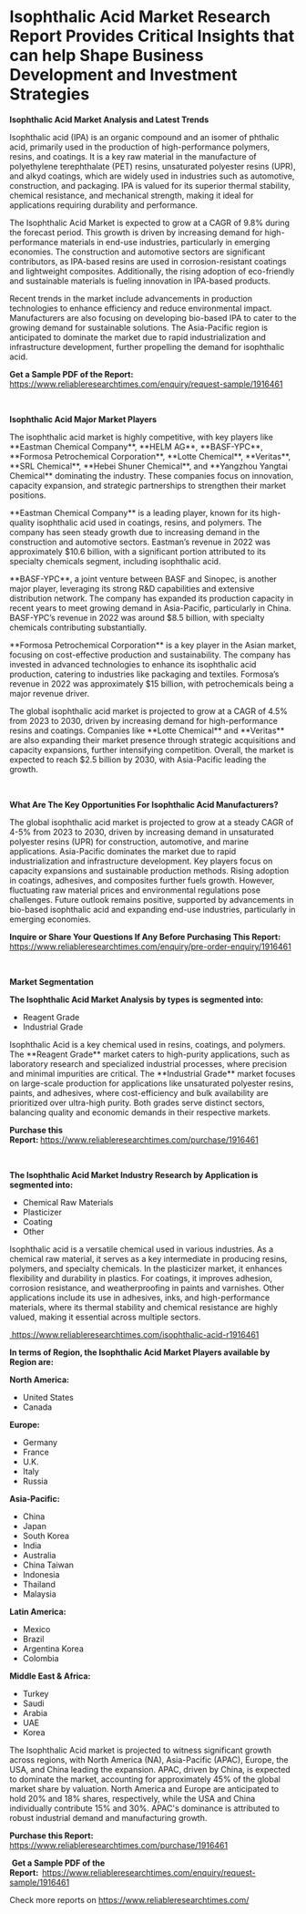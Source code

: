 <p><h1>Isophthalic Acid Market Research Report Provides Critical Insights that can help Shape Business Development and Investment Strategies</h1></p><p><strong>Isophthalic Acid Market Analysis and Latest Trends</strong></p>
<p><p>Isophthalic acid (IPA) is an organic compound and an isomer of phthalic acid, primarily used in the production of high-performance polymers, resins, and coatings. It is a key raw material in the manufacture of polyethylene terephthalate (PET) resins, unsaturated polyester resins (UPR), and alkyd coatings, which are widely used in industries such as automotive, construction, and packaging. IPA is valued for its superior thermal stability, chemical resistance, and mechanical strength, making it ideal for applications requiring durability and performance.</p><p>The Isophthalic Acid Market is expected to grow at a CAGR of 9.8% during the forecast period. This growth is driven by increasing demand for high-performance materials in end-use industries, particularly in emerging economies. The construction and automotive sectors are significant contributors, as IPA-based resins are used in corrosion-resistant coatings and lightweight composites. Additionally, the rising adoption of eco-friendly and sustainable materials is fueling innovation in IPA-based products.</p><p>Recent trends in the market include advancements in production technologies to enhance efficiency and reduce environmental impact. Manufacturers are also focusing on developing bio-based IPA to cater to the growing demand for sustainable solutions. The Asia-Pacific region is anticipated to dominate the market due to rapid industrialization and infrastructure development, further propelling the demand for isophthalic acid.</p></p>
<p><strong>Get a Sample PDF of the Report:&nbsp;</strong> <a href="https://www.reliableresearchtimes.com/enquiry/request-sample/1916461?utm_campaign=2100&utm_medium=2&utm_source=Github&utm_content=ia&utm_term=29012025&utm_id=isophthalic-acid">https://www.reliableresearchtimes.com/enquiry/request-sample/1916461</a></p>
<p>&nbsp;</p>
<p><strong>Isophthalic Acid Major Market Players</strong></p>
<p><p>The isophthalic acid market is highly competitive, with key players like **Eastman Chemical Company**, **HELM AG**, **BASF-YPC**, **Formosa Petrochemical Corporation**, **Lotte Chemical**, **Veritas**, **SRL Chemical**, **Hebei Shuner Chemical**, and **Yangzhou Yangtai Chemical** dominating the industry. These companies focus on innovation, capacity expansion, and strategic partnerships to strengthen their market positions.</p><p>**Eastman Chemical Company** is a leading player, known for its high-quality isophthalic acid used in coatings, resins, and polymers. The company has seen steady growth due to increasing demand in the construction and automotive sectors. Eastman’s revenue in 2022 was approximately $10.6 billion, with a significant portion attributed to its specialty chemicals segment, including isophthalic acid.</p><p>**BASF-YPC**, a joint venture between BASF and Sinopec, is another major player, leveraging its strong R&D capabilities and extensive distribution network. The company has expanded its production capacity in recent years to meet growing demand in Asia-Pacific, particularly in China. BASF-YPC’s revenue in 2022 was around $8.5 billion, with specialty chemicals contributing substantially.</p><p>**Formosa Petrochemical Corporation** is a key player in the Asian market, focusing on cost-effective production and sustainability. The company has invested in advanced technologies to enhance its isophthalic acid production, catering to industries like packaging and textiles. Formosa’s revenue in 2022 was approximately $15 billion, with petrochemicals being a major revenue driver.</p><p>The global isophthalic acid market is projected to grow at a CAGR of 4.5% from 2023 to 2030, driven by increasing demand for high-performance resins and coatings. Companies like **Lotte Chemical** and **Veritas** are also expanding their market presence through strategic acquisitions and capacity expansions, further intensifying competition. Overall, the market is expected to reach $2.5 billion by 2030, with Asia-Pacific leading the growth.</p></p>
<p>&nbsp;</p>
<p><strong>What Are The Key Opportunities For Isophthalic Acid Manufacturers?</strong></p>
<p><p>The global isophthalic acid market is projected to grow at a steady CAGR of 4-5% from 2023 to 2030, driven by increasing demand in unsaturated polyester resins (UPR) for construction, automotive, and marine applications. Asia-Pacific dominates the market due to rapid industrialization and infrastructure development. Key players focus on capacity expansions and sustainable production methods. Rising adoption in coatings, adhesives, and composites further fuels growth. However, fluctuating raw material prices and environmental regulations pose challenges. Future outlook remains positive, supported by advancements in bio-based isophthalic acid and expanding end-use industries, particularly in emerging economies.</p></p>
<p><strong>Inquire or Share Your Questions If Any Before Purchasing This Report:</strong> <a href="https://www.reliableresearchtimes.com/enquiry/pre-order-enquiry/1916461?utm_campaign=2100&utm_medium=2&utm_source=Github&utm_content=ia&utm_term=29012025&utm_id=isophthalic-acid">https://www.reliableresearchtimes.com/enquiry/pre-order-enquiry/1916461</a></p>
<p>&nbsp;</p>
<p><strong>Market Segmentation</strong></p>
<p><strong>The Isophthalic Acid Market Analysis by types is segmented into:</strong></p>
<p><ul><li>Reagent Grade</li><li>Industrial Grade</li></ul></p>
<p><p>Isophthalic Acid is a key chemical used in resins, coatings, and polymers. The **Reagent Grade** market caters to high-purity applications, such as laboratory research and specialized industrial processes, where precision and minimal impurities are critical. The **Industrial Grade** market focuses on large-scale production for applications like unsaturated polyester resins, paints, and adhesives, where cost-efficiency and bulk availability are prioritized over ultra-high purity. Both grades serve distinct sectors, balancing quality and economic demands in their respective markets.</p></p>
<p><strong>Purchase this Report:&nbsp;</strong><a href="https://www.reliableresearchtimes.com/purchase/1916461?utm_campaign=2100&utm_medium=2&utm_source=Github&utm_content=ia&utm_term=29012025&utm_id=isophthalic-acid">https://www.reliableresearchtimes.com/purchase/1916461</a></p>
<p>&nbsp;</p>
<p><strong>The Isophthalic Acid Market Industry Research by Application is segmented into:</strong></p>
<p><ul><li>Chemical Raw Materials</li><li>Plasticizer</li><li>Coating</li><li>Other</li></ul></p>
<p><p>Isophthalic acid is a versatile chemical used in various industries. As a chemical raw material, it serves as a key intermediate in producing resins, polymers, and specialty chemicals. In the plasticizer market, it enhances flexibility and durability in plastics. For coatings, it improves adhesion, corrosion resistance, and weatherproofing in paints and varnishes. Other applications include its use in adhesives, inks, and high-performance materials, where its thermal stability and chemical resistance are highly valued, making it essential across multiple sectors.</p></p>
<p><a href="https://www.reliableresearchtimes.com/isophthalic-acid-r1916461?utm_campaign=2100&utm_medium=2&utm_source=Github&utm_content=ia&utm_term=29012025&utm_id=isophthalic-acid">&nbsp;https://www.reliableresearchtimes.com/isophthalic-acid-r1916461</a></p>
<p><strong>In terms of Region, the Isophthalic Acid Market Players available by Region are:</strong></p>
<p>
    <p> <strong> North America: </strong>
        <ul>
            <li>United States</li>
            <li>Canada</li>
        </ul>
        </p> 
    <p> <strong> Europe: </strong>
        <ul>
            <li>Germany</li>
            <li>France</li>
            <li>U.K.</li>
            <li>Italy</li>
            <li>Russia</li>
        </ul>
        </p> 
    <p> <strong> Asia-Pacific: </strong>
        <ul>
            <li>China</li>
            <li>Japan</li>
            <li>South Korea</li>
            <li>India</li>
            <li>Australia</li>
            <li>China Taiwan</li>
            <li>Indonesia</li>
            <li>Thailand</li>
            <li>Malaysia</li>
        </ul>
        </p> 
    <p> <strong> Latin America: </strong>
        <ul>
            <li>Mexico</li>
            <li>Brazil</li>
            <li>Argentina Korea</li>
            <li>Colombia</li>
        </ul>
        </p> 
    <p> <strong> Middle East & Africa: </strong>
        <ul>
            <li>Turkey</li>
            <li>Saudi</li>
            <li>Arabia</li>
            <li>UAE</li>
            <li>Korea</li>
        </ul>
    </p>
    </p>
<p><p>The Isophthalic Acid market is projected to witness significant growth across regions, with North America (NA), Asia-Pacific (APAC), Europe, the USA, and China leading the expansion. APAC, driven by China, is expected to dominate the market, accounting for approximately 45% of the global market share by valuation. North America and Europe are anticipated to hold 20% and 18% shares, respectively, while the USA and China individually contribute 15% and 30%. APAC's dominance is attributed to robust industrial demand and manufacturing growth.</p></p>
<p><strong>Purchase this Report: </strong><a href="https://www.reliableresearchtimes.com/purchase/1916461?utm_campaign=2100&utm_medium=2&utm_source=Github&utm_content=ia&utm_term=29012025&utm_id=isophthalic-acid">https://www.reliableresearchtimes.com/purchase/1916461</a></p>
<p>&nbsp;<strong>Get a Sample PDF of the Report:&nbsp;&nbsp;</strong><a href="https://www.reliableresearchtimes.com/enquiry/request-sample/1916461?utm_campaign=2100&utm_medium=2&utm_source=Github&utm_content=ia&utm_term=29012025&utm_id=isophthalic-acid">https://www.reliableresearchtimes.com/enquiry/request-sample/1916461</a></p>
<p><strong></strong></p>
<p>Check more reports on <a href="https://www.reliableresearchtimes.com/?utm_campaign=2100&utm_medium=2&utm_source=Github&utm_content=ia&utm_term=29012025&utm_id=isophthalic-acid">https://www.reliableresearchtimes.com/</a></p>